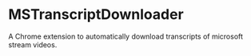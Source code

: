 # MSTranscriptDownloader
A Chrome extension to automatically download transcripts of microsoft stream videos.
